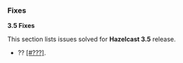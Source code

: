 
### Fixes

**3.5 Fixes**

This section lists issues solved for **Hazelcast 3.5** release.

- ?? [[#???]](https://github.com/hazelcast/hazelcast/issues/???).

